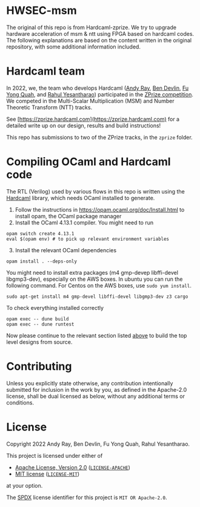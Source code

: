 # HWSEC-msm
The original of this repo is from Hardcaml-zprize. We try to upgrade hardware acceleration of msm & ntt using FPGA based on hardcaml codes.
The following explanations are based on the content written in the original repository, with some additional information included.

# Hardcaml team
In 2022, we, the team who develops Hardcaml ([Andy Ray](https://github.com/andrewray), [Ben Devlin](https://github.com/bsdevlin), [Fu Yong Quah](https://github.com/fyquah), and [Rahul Yesantharao](https://github.com/rahulyesantharao)) participated in the [ZPrize competition](https://www.zprize.io/). We competed in the Multi-Scalar Multiplication (MSM) and Number Theoretic Transform (NTT) tracks.

See [https://zprize.hardcaml.com](https://zprize.hardcaml.com) for a detailed write up on
our design, results and build instructions!

This repo has submissions to two of the ZPrize tracks, in the `zprize` folder.

# Compiling OCaml and Hardcaml code

The RTL (Verilog) used by various flows in this repo is written using the
[Hardcaml](https://github.com/janestreet/hardcaml) library, which needs OCaml
installed to generate.

1. Follow the instructions in https://opam.ocaml.org/doc/Install.html to install
opam, the OCaml package manager
2. Install the OCaml 4.13.1 compiler. You might need to run

```
opam switch create 4.13.1
eval $(opam env) # to pick up relevant environment variables
```

3. Install the relevant OCaml dependencies

```
opam install . --deps-only
```

You might need to install extra packages (m4 gmp-devep libffi-devel
libgmp3-dev), especially on the AWS boxes. In ubuntu you can run the following
command. For Centos on the AWS boxes, use `sudo yum install`.

```
sudo apt-get install m4 gmp-devel libffi-devel libgmp3-dev z3 cargo
```

To check everything installed correctly

```
opam exec -- dune build
opam exec -- dune runtest
```

Now please continue to the relevant section listed [above](#zprize-submissions)
to build the top level designs from source.

# Contributing

Unless you explicitly state otherwise, any contribution intentionally submitted
for inclusion in the work by you, as defined in the Apache-2.0 license, shall be
dual licensed as below, without any additional terms or conditions.

# License

Copyright 2022 Andy Ray, Ben Devlin, Fu Yong Quah, Rahul Yesantharao.

This project is licensed under either of

- [Apache License, Version 2.0](https://www.apache.org/licenses/LICENSE-2.0) ([`LICENSE-APACHE`](LICENSE-APACHE))
- [MIT license](https://opensource.org/licenses/MIT) ([`LICENSE-MIT`](LICENSE-MIT))

at your option.

The [SPDX](https://spdx.dev) license identifier for this project is `MIT OR Apache-2.0`.
